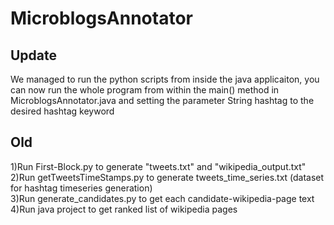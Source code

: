 # MicroblogsAnnotator
## Update

We managed to run the python scripts from inside the java applicaiton, you can now run the whole program from within the main() method in MicroblogsAnnotator.java and setting the parameter String hashtag to the desired hashtag keyword  

## Old
1)Run First-Block.py to generate "tweets.txt" and "wikipedia_output.txt"  
2)Run getTweetsTimeStamps.py to generate tweets_time_series.txt (dataset for hashtag timeseries generation)  
3)Run generate_candidates.py to get each candidate-wikipedia-page text  
4)Run java project to get ranked list of wikipedia pages  
